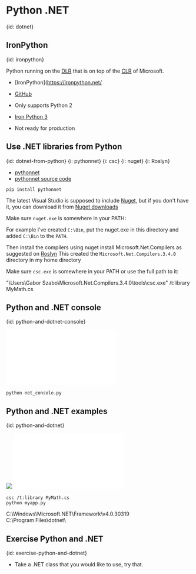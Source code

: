 # Python .NET
{id: dotnet}

## IronPython
{id: ironpython}

Python running on the [DLR](https://docs.microsoft.com/en-us/dotnet/framework/reflection-and-codedom/dynamic-language-runtime-overview)
that is on top of the [CLR](https://docs.microsoft.com/en-us/dotnet/standard/clr) of Microsoft.

* [IronPython](https://ironpython.net/
* [GitHub](https://github.com/IronLanguages/ironpython2)
* Only supports Python 2

* [Iron Python 3](https://github.com/IronLanguages/ironpython3)
* Not ready for production

## Use .NET libraries from Python
{id: dotnet-from-python}
{i: pythonnet}
{i: csc}
{i: nuget}
{i: Roslyn}

* [pythonnet](http://pythonnet.github.io/)
* [pythonnet source code](https://github.com/pythonnet/pythonnet)

```
pip install pythonnet
```

The latest Visual Studio is supposed to include [Nuget](https://www.nuget.org/), but if you don't have it, you can download it from [Nuget downloads](https://www.nuget.org/downloads)

Make sure `nuget.exe` is somewhere in your PATH:

For example I've created `C:\Bin`, put the nuget.exe in this directory and added `C:\Bin` to the `PATH`.

Then install the compilers using nuget install Microsoft.Net.Compilers as suggested on [Roslyn](https://github.com/dotnet/roslyn)
This created the `Microsoft.Net.Compilers.3.4.0` directory in my home directory

Make sure `csc.exe` is somewhere in your PATH or use the full path to it:

"\Users\Gabor Szabo\Microsoft.Net.Compilers.3.4.0\tools\csc.exe" /t:library MyMath.cs

## Python and .NET console
{id: python-and-dotnet-console}

![](examples/dotnet/net_console.py)

```
python net_console.py
```


## Python and .NET examples
{id: python-and-dotnet}

![](examples/dotnet/math/MyMath.cs)
![](examples/dotnet/math/myapp.py)

```
csc /t:library MyMath.cs
python myapp.py
```

C:\Windows\Microsoft.NET\Framework\v4.0.30319\
C:\Program Files\dotnet\

## Exercise Python and .NET
{id: exercise-python-and-dotnet}

* Take a .NET class that you would like to use, try that.

